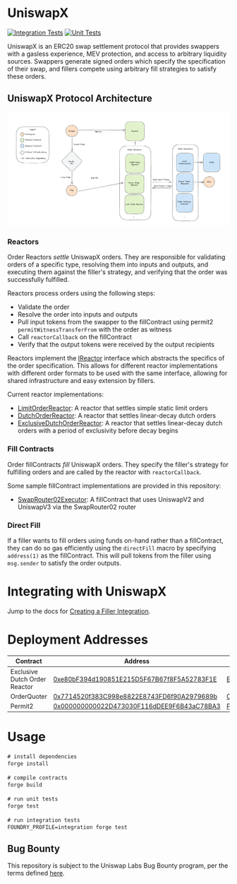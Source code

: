 # UniswapX

[![Integration Tests](https://github.com/Uniswap/uniswapx/actions/workflows/test-integration.yml/badge.svg)](https://github.com/Uniswap/uniswapx/actions/workflows/test-integration.yml)
[![Unit Tests](https://github.com/Uniswap/uniswapx/actions/workflows/test.yml/badge.svg)](https://github.com/Uniswap/uniswapx/actions/workflows/test.yml)

UniswapX is an ERC20 swap settlement protocol that provides swappers with a gasless experience, MEV protection, and access to arbitrary liquidity sources. Swappers generate signed orders which specify the specification of their swap, and fillers compete using arbitrary fill strategies to satisfy these orders.


## UniswapX Protocol Architecture

![Architecture](./assets/uniswapx-architecture.png)

### Reactors

Order Reactors _settle_ UniswapX orders. They are responsible for validating orders of a specific type, resolving them into inputs and outputs, and executing them against the filler's strategy, and verifying that the order was successfully fulfilled.

Reactors process orders using the following steps:
- Validate the order
- Resolve the order into inputs and outputs
- Pull input tokens from the swapper to the fillContract using permit2 `permitWitnessTransferFrom` with the order as witness
- Call `reactorCallback` on the fillContract
- Verify that the output tokens were received by the output recipients

Reactors implement the [IReactor](./src/interfaces/IReactor.sol) interface which abstracts the specifics of the order specification. This allows for different reactor implementations with different order formats to be used with the same interface, allowing for shared infrastructure and easy extension by fillers.

Current reactor implementations:
- [LimitOrderReactor](./src/reactors/LimitOrderReactor.sol): A reactor that settles simple static limit orders
- [DutchOrderReactor](./src/reactors/DutchOrderReactor.sol): A reactor that settles linear-decay dutch orders
- [ExclusiveDutchOrderReactor](./src/reactors/ExclusiveDutchOrderReactor.sol): A reactor that settles linear-decay dutch orders with a period of exclusivity before decay begins

### Fill Contracts

Order fillContracts _fill_ UniswapX orders. They specify the filler's strategy for fulfilling orders and are called by the reactor with `reactorCallback`.

Some sample fillContract implementations are provided in this repository:
- [SwapRouter02Executor](./src/sample-executors/SwapRouter02Executor.sol): A fillContract that uses UniswapV2 and UniswapV3 via the SwapRouter02 router

### Direct Fill

If a filler wants to fill orders using funds on-hand rather than a fillContract, they can do so gas efficiently using the `directFill` macro by specifying `address(1)` as the fillContract. This will pull tokens from the filler using `msg.sender` to satisfy the order outputs.

# Integrating with UniswapX
Jump to the docs for [Creating a Filler Integration](https://docs.uniswap.org/contracts/uniswapx/createfiller).

# Deployment Addresses

| Contract                      | Address                                                                                                               | Source                                                                                                                    |
| ---                           | ---                                                                                                                   | ---                                                                                                                       |
| Exclusive Dutch Order Reactor | [0xe80bF394d190851E215D5F67B67f8F5A52783F1E](https://etherscan.io/address/0xe80bF394d190851E215D5F67B67f8F5A52783F1E) | [ExclusiveDutchOrderReactor](https://github.com/Uniswap/UniswapX/blob/v1.0.0/src/reactors/ExclusiveDutchOrderReactor.sol) |
| OrderQuoter                   | [0x7714520f383C998e8822E8743FD6f90A2979689b](https://etherscan.io/address/0x7714520f383C998e8822E8743FD6f90A2979689b) | [OrderQuoter](https://github.com/Uniswap/UniswapX/blob/v1.0.0/src/OrderQuoter.sol)                                        |
| Permit2                       | [0x000000000022D473030F116dDEE9F6B43aC78BA3](https://etherscan.io/address/0x000000000022D473030F116dDEE9F6B43aC78BA3) | [Permit2](https://github.com/Uniswap/permit2)                                                                             |

# Usage

```
# install dependencies
forge install

# compile contracts
forge build

# run unit tests
forge test

# run integration tests
FOUNDRY_PROFILE=integration forge test
```

## Bug Bounty

This repository is subject to the Uniswap Labs Bug Bounty program, per the terms defined [here](https://uniswap.org/bug-bounty).
